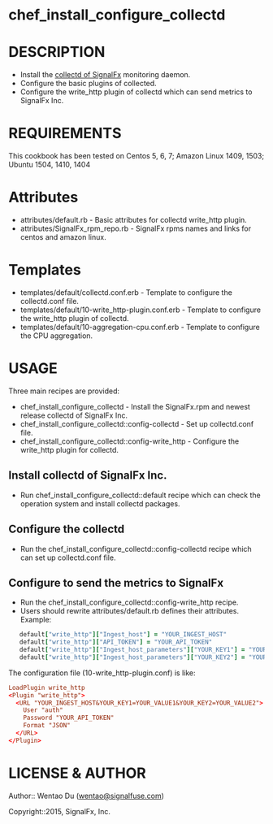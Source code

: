 # chef_install_configure_collectd #

# DESCRIPTION #

- Install the [collectd of SignalFx](https://github.com/signalfx/collectd/) monitoring daemon.
- Configure the basic plugins of collected.
- Configure the write_http plugin of collectd which can send metrics to SignalFx Inc.

# REQUIREMENTS #

This cookbook has been tested on 
Centos 5, 6, 7;
Amazon Linux 1409, 1503;
Ubuntu 1504, 1410, 1404

# Attributes #

* attributes/default.rb - Basic attributes for collectd write_http plugin.
* attributes/SignalFx_rpm_repo.rb - SignalFx rpms names and links for centos and amazon linux.

# Templates #

* templates/default/collectd.conf.erb - Template to configure the collectd.conf file.
* templates/default/10-write_http-plugin.conf.erb - Template to configure the write_http plugin of collectd.
* templates/default/10-aggregation-cpu.conf.erb - Template to configure the CPU aggregation.

# USAGE #

Three main recipes are provided: 

* chef_install_configure_collectd - Install the SignalFx.rpm and newest release collectd of SignalFx Inc.
* chef_install_configure_collectd::config-collectd - Set up collectd.conf file.
* chef_install_configure_collectd::config-write_http - Configure the write_http plugin for collectd.

## Install collectd of SignalFx Inc. ##

* Run chef_install_configure_collectd::default recipe which can check the operation system and install collectd packages.

## Configure the collectd ##

* Run the chef_install_configure_collectd::config-collectd recipe which can set up collectd.conf file.

## Configure to send the metrics to SignalFx ##
* Run the chef_install_configure_collectd::config-write_http recipe.
* Users should rewrite attributes/default.rb defines their attributes. Example:

```ruby
   default["write_http"]["Ingest_host"] = "YOUR_INGEST_HOST"
   default["write_http"]["API_TOKEN"] = "YOUR_API_TOKEN"
   default["write_http"]["Ingest_host_parameters"]["YOUR_KEY1"] = "YOUR_VALUE1"
   default["write_http"]["Ingest_host_parameters"]["YOUR_KEY2"] = "YOUR_VALUE2"
```
The configuration file (10-write_http-plugin.conf) is like:
```conf
LoadPlugin write_http
<Plugin "write_http">
  <URL "YOUR_INGEST_HOST&YOUR_KEY1=YOUR_VALUE1&YOUR_KEY2=YOUR_VALUE2">
    User "auth"
    Password "YOUR_API_TOKEN"
    Format "JSON"
  </URL>
</Plugin>
```

# LICENSE & AUTHOR #

Author:: Wentao Du (<wentao@signalfuse.com>)

Copyright::2015, SignalFx, Inc.

